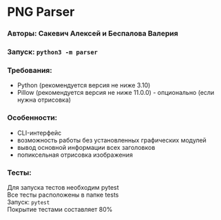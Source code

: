 # PNG Parser

### Авторы: Сакевич Алексей и Беспалова Валерия
### Запуск: `python3 -m parser`

### Требования:
- Python (рекомендуется версия не ниже 3.10)
- Pillow (рекомендуется версия не ниже 11.0.0) - опционально (если нужна отрисовка)

### Особенности:
- CLI-интерфейс
- возможность работы без установленных графических модулей
- вывод основной информации всех заголовков
- попиксельная отрисовка изображения

### Тесты:
Для запуска тестов необходим pytest  
Все тесты расположены в папке tests  
Запуск: `pytest`  
Покрытие тестами составляет 80%         
